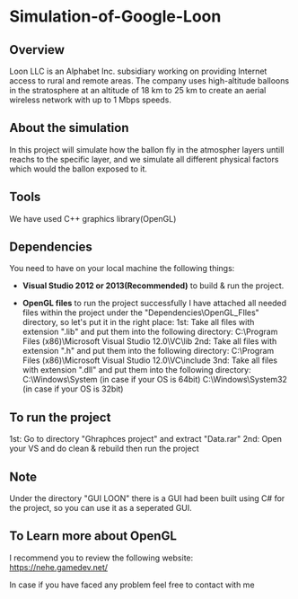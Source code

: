 # Simulation-of-Google-Loon
## Overview
 Loon LLC is an Alphabet Inc. subsidiary working on providing Internet access to rural and remote areas. The company uses high-altitude balloons in the stratosphere at an altitude of 18 km to 25 km to create an aerial wireless network with up to 1 Mbps speeds.
## About the simulation
In this project will simulate how the ballon fly in the atmospher layers untill reachs to the specific layer, and we simulate all different physical factors which would the ballon exposed to it.

## Tools
We have used C++ graphics library(OpenGL)

## Dependencies
You need to have on your local machine the following things:

- **Visual Studio 2012 or 2013(Recommended)** to build & run the project.

- **OpenGL files** to run the project successfully
I have attached all needed files within the project under the "Dependencies\OpenGL_FIles" directory, so let's put it in the right place:
1st: Take all files with extension ".lib" and put them into the following directory:
    C:\Program Files (x86)\Microsoft Visual Studio 12.0\VC\lib
2nd: Take all files with extension ".h" and put them into the following directory:
    C:\Program Files (x86)\Microsoft Visual Studio 12.0\VC\include
3nd: Take all files with extension ".dll" and put them into the following directory:
    C:\Windows\System (in case if your OS is 64bit)
    C:\Windows\System32 (in case if your OS is 32bit)
  
## To run the project
  1st: Go to directory "Ghraphces  project" and extract "Data.rar"
  2nd: Open your VS and do clean & rebuild then run the project
  
## Note
  Under the directory "GUI LOON" there is a GUI had been built using C# for the project, so you can use it as a seperated GUI.

## To Learn more about OpenGL
  I recommend you to review the following website:
    https://nehe.gamedev.net/
    
 In case if you have faced any problem feel free to contact with me
  
